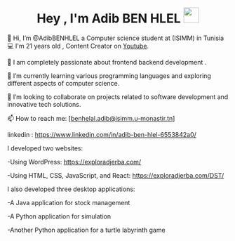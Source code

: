 <h1 align="center"><b>Hey , I'm Adib BEN HLEL </b><img src="https://media.giphy.com/media/hvRJCLFzcasrR4ia7z/giphy.gif" width="35"></h1>


👋 Hi, I’m @AdibBENHLEL a Computer science student at (ISIMM) in Tunisia 💻 I'm 21 years old , Content Creator on [Youtube](https://www.youtube.com/channel/UCbEgC0abe0HDbKFOjCC8sig).

👀 I am completely passionate about frontend backend development .

🌱 I’m currently learning various programming languages and exploring different aspects of computer science.

💞️ I’m looking to collaborate on projects related to software development and innovative tech solutions.

📫 How to reach me: [benhelal.adib@isimm.u-monastir.tn]

linkedin : https://www.linkedin.com/in/adib-ben-hlel-6553842a0/

I developed two websites:

-Using WordPress: https://exploradjerba.com/

-Using HTML, CSS, JavaScript, and React: https://exploradjerba.com/DST/

I also developed three desktop applications:

-A Java application for stock management

-A Python application for simulation

-Another Python application for a turtle labyrinth game
